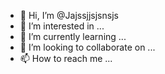 - 👋 Hi, I’m @Jajssjjsjsnsjs
- 👀 I’m interested in ...
- 🌱 I’m currently learning ...
- 💞️ I’m looking to collaborate on ...
- 📫 How to reach me ...

<!---
Jajssjjsjsnsjs/Jajssjjsjsnsjs is a ✨ special ✨ repository because its `README.md` (this file) appears on your GitHub profile.
You can click the Preview link to take a look at your changes.
--->
